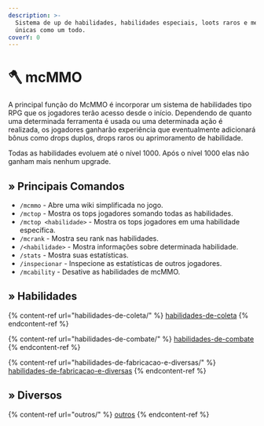 ```yaml
---
description: >-
  Sistema de up de habilidades, habilidades especiais, loots raros e mecânicas
  únicas como um todo.
coverY: 0
---
```


# 🪓 mcMMO

A principal função do McMMO é incorporar um sistema de habilidades tipo RPG que os jogadores terão acesso desde o início. Dependendo de quanto uma determinada ferramenta é usada ou uma determinada ação é realizada, os jogadores ganharão experiência que eventualmente adicionará bônus como drops duplos, drops raros ou aprimoramento de habilidade.



Todas as habilidades evoluem até o nível 1000. Após o nível 1000 elas não ganham mais nenhum upgrade.

## » Principais Comandos

* `/mcmmo` - Abre uma wiki simplificada no jogo.
* `/mctop` - Mostra os tops jogadores somando todas as habilidades.
* `/mctop <habilidade>` - Mostra os tops jogadores em uma habilidade específica.
* `/mcrank` - Mostra seu rank nas habilidades.
* `/<habilidade>` - Mostra informações sobre determinada habilidade.
* `/stats` - Mostra suas estatísticas.
* `/inspecionar` - Inspecione as estatísticas de outros jogadores.
* `/mcability` - Desative as habilidades de mcMMO.

## » Habilidades

{% content-ref url="habilidades-de-coleta/" %}
[habilidades-de-coleta](habilidades-de-coleta/)
{% endcontent-ref %}

{% content-ref url="habilidades-de-combate/" %}
[habilidades-de-combate](habilidades-de-combate/)
{% endcontent-ref %}

{% content-ref url="habilidades-de-fabricacao-e-diversas/" %}
[habilidades-de-fabricacao-e-diversas](habilidades-de-fabricacao-e-diversas/)
{% endcontent-ref %}

## » Diversos

{% content-ref url="outros/" %}
[outros](outros/)
{% endcontent-ref %}
